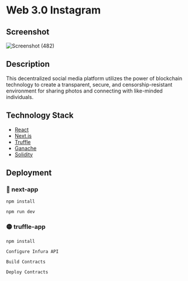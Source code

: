 # Web 3.0 Instagram

## Screenshot
![Screenshot (482)](https://user-images.githubusercontent.com/78017471/221431120-4dc3e665-863d-43c7-87b7-f23eceeb3ed2.png)

## Description
This decentralized social media platform utilizes the power of blockchain technology to create a transparent, secure, and censorship-resistant environment for sharing photos and connecting with like-minded individuals.

## Technology Stack
- [React](https://reactjs.org/)
- [Next.js](https://nextjs.org/)
- [Truffle](https://trufflesuite.com/truffle/)
- [Ganache](https://trufflesuite.com/ganache/)
- [Solidity](https://soliditylang.org/)

## Deployment

### 🔵 next-app
```
npm install
```
```
npm run dev
```

### 🟡 truffle-app
```
npm install
```
```
Configure Infura API
```
```
Build Contracts
```
```
Deploy Contracts
```

